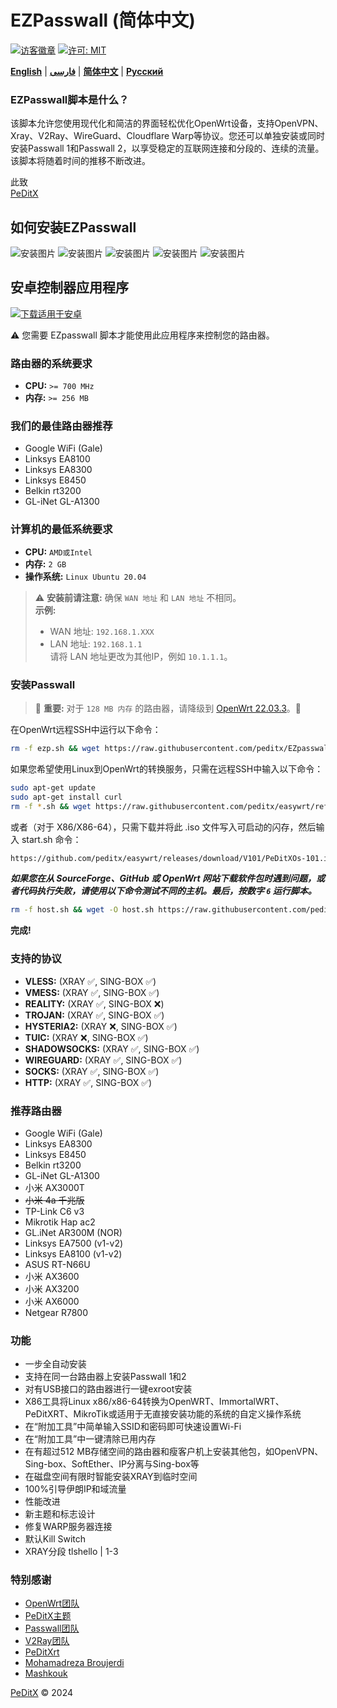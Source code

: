 # EZPasswall (简体中文)

[![访客徽章](https://img.shields.io/badge/Chat%20on-Telegram-blue.svg)](https://t.me/peditx) [![许可: MIT](https://img.shields.io/badge/License-MIT-blue.svg)](https://opensource.org/licenses/MIT)

[**English**](README.md) | [**فارسی**](README_fa.md) | [**简体中文**](README-ch.md) | [**Русский**](README_ru.md)

### EZPasswall脚本是什么？

该脚本允许您使用现代化和简洁的界面轻松优化OpenWrt设备，支持OpenVPN、Xray、V2Ray、WireGuard、Cloudflare Warp等协议。您还可以单独安装或同时安装Passwall 1和Passwall 2，以享受稳定的互联网连接和分段的、连续的流量。该脚本将随着时间的推移不断改进。

此致  
[PeDitX](https://github.com/peditx)

## 如何安装EZPasswall
![安装图片](https://raw.githubusercontent.com/peditx/iranIPS/refs/heads/main/.files/lowspc/main/photo_2024-10-27_21-15-16.jpg)
![安装图片](https://raw.githubusercontent.com/peditx/iranIPS/refs/heads/main/.files/lowspc/main/photo_2024-10-27_20-03-44.jpg)
![安装图片](https://github.com/peditx/iranIPS/blob/main/.files/lowspc/main/new/photo_2024-10-31_17-15-33.jpg?raw=true)
![安装图片](https://github.com/peditx/iranIPS/blob/main/.files/lowspc/main/new/photo_2024-10-31_17-16-35.jpg?raw=true)
![安装图片](https://github.com/peditx/iranIPS/blob/main/.files/lowspc/main/new/photo_2024-10-31_17-17-44.jpg?raw=true)

## 安卓控制器应用程序  
[![下载适用于安卓](https://img.shields.io/badge/Download%20for-Android-green?style=for-the-badge&logo=android)](https://github.com/peditx/EZpasswall/releases/tag/1.0.5)  

⚠ 您需要 EZpasswall 脚本才能使用此应用程序来控制您的路由器。


### 路由器的系统要求

- **CPU:** `>= 700 MHz`
- **内存:** `>= 256 MB`

### 我们的最佳路由器推荐

- Google WiFi (Gale)
- Linksys EA8100
- Linksys EA8300
- Linksys E8450
- Belkin rt3200
- GL-iNet GL-A1300

### 计算机的最低系统要求
- **CPU:** `AMD或Intel`
- **内存:** `2 GB`
- **操作系统:** `Linux Ubuntu 20.04`

> ⚠ **安装前请注意:** 确保 `WAN 地址` 和 `LAN 地址` 不相同。  
> **示例:** 
> - WAN 地址: `192.168.1.XXX`
> - LAN 地址: `192.168.1.1`  
> 请将 LAN 地址更改为其他IP，例如 `10.1.1.1`。

### 安装Passwall

> 🔴 **重要:** 对于 `128 MB 内存` 的路由器，请降级到 [OpenWrt 22.03.3](https://archive.openwrt.org/releases/22.03.3/targets/)。🔴

在OpenWrt远程SSH中运行以下命令：

```bash
rm -f ezp.sh && wget https://raw.githubusercontent.com/peditx/EZpasswall/refs/heads/main/ezp.sh && chmod -X ezp.sh && sh ezp.sh

```

如果您希望使用Linux到OpenWrt的转换服务，只需在远程SSH中输入以下命令：

```bash
sudo apt-get update
sudo apt-get install curl
rm -f *.sh && wget https://raw.githubusercontent.com/peditx/easywrt/refs/heads/main/start.sh && bash start.sh

```
或者（对于 X86/X86-64），只需下载并将此 .iso 文件写入可启动的闪存，然后输入 start.sh 命令：

```bash
https://github.com/peditx/easywrt/releases/download/V101/PeDitXOs-101.iso

```

***如果您在从 SourceForge、GitHub 或 OpenWrt 网站下载软件包时遇到问题，或者代码执行失败，请使用以下命令测试不同的主机。最后，按数字 `6` 运行脚本。***

```bash
rm -f host.sh && wget -O host.sh https://raw.githubusercontent.com/peditx/EZpasswall/refs/heads/main/host.sh && chmod +x host.sh && ./host.sh
```

**完成!**

### 支持的协议

- **VLESS:** (XRAY ✅, SING-BOX ✅)
- **VMESS:** (XRAY ✅, SING-BOX ✅)
- **REALITY:** (XRAY ✅, SING-BOX ❌)
- **TROJAN:** (XRAY ✅, SING-BOX ✅)
- **HYSTERIA2:** (XRAY ❌, SING-BOX ✅)
- **TUIC:** (XRAY ❌, SING-BOX ✅)
- **SHADOWSOCKS:** (XRAY ✅, SING-BOX ✅)
- **WIREGUARD:** (XRAY ✅, SING-BOX ✅)
- **SOCKS:** (XRAY ✅, SING-BOX ✅)
- **HTTP:** (XRAY ✅, SING-BOX ✅)

### 推荐路由器

- Google WiFi (Gale)
- Linksys EA8300
- Linksys E8450
- Belkin rt3200
- GL-iNet GL-A1300
- 小米 AX3000T
- ~~小米 4a 千兆版~~
- TP-Link C6 v3
- Mikrotik Hap ac2
- GL.iNet AR300M (NOR)
- Linksys EA7500 (v1-v2)
- Linksys EA8100 (v1-v2)
- ASUS RT-N66U
- 小米 AX3600
- 小米 AX3200
- 小米 AX6000
- Netgear R7800

### 功能

- 一步全自动安装
- 支持在同一台路由器上安装Passwall 1和2
- 对有USB接口的路由器进行一键exroot安装
- X86工具将Linux x86/x86-64转换为OpenWRT、ImmortalWRT、PeDitXRT、MikroTik或适用于无直接安装功能的系统的自定义操作系统
- 在“附加工具”中简单输入SSID和密码即可快速设置Wi-Fi
- 在“附加工具”中一键清除已用内存
- 在有超过512 MB存储空间的路由器和瘦客户机上安装其他包，如OpenVPN、Sing-box、SoftEther、IP分离与Sing-box等
- 在磁盘空间有限时智能安装XRAY到临时空间
- 100%引导伊朗IP和域流量
- 性能改进
- 新主题和标志设计
- 修复WARP服务器连接
- 默认Kill Switch
- XRAY分段 tlshello | 1-3

### 特别感谢

- [OpenWrt团队](https://github.com/openwrt)
- [PeDitX主题](https://github.com/peditx/luci-theme/peditx)
- [Passwall团队](https://github.com/xiaorouji)
- [V2Ray团队](https://github.com/v2ray)
- [PeDitXrt](https://github.com/peditx/PeDitXrt)
- [Mohamadreza Broujerdi](https://t.me/MR13_B)
- [Mashkouk](https://github.com/mashkouk)

[PeDitX](https://github.com/peditx) © 2024
